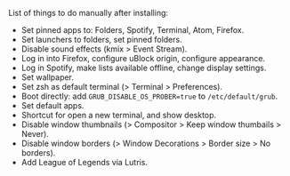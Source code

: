 List of things to do manually after installing:

* Set pinned apps to: Folders, Spotify, Terminal, Atom, Firefox.
* Set launchers to folders, set pinned folders.
* Disable sound effects (kmix > Event Stream).
* Log in into Firefox, configure uBlock origin, configure appearance.
* Log in Spotify, make lists available offline, change display settings.
* Set wallpaper.
* Set zsh as default terminal (> Terminal > Preferences).
* Boot directly: add `GRUB_DISABLE_OS_PROBER=true` to `/etc/default/grub`.
* Set default apps.
* Shortcut for open a new terminal, and show desktop.
* Disable window thumbnails (> Compositor > Keep window thumbails > Never).
* Disable window borders (> Window Decorations > Border size > No borders).
* Add League of Legends via Lutris.

